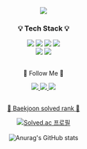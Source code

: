 <div align=center>
<img src="https://capsule-render.vercel.app/api?type=waving&color=timeGradient&text=Welcome%20to%20Eunseo's%20Github👋%20&animation=twinkling&fontSize=35&fontAlignY=40&fontAlign=70&height=250" />
</div>
  
<div align=center>
	<h3>💡 Tech Stack 💡</h3>
	
</div>
<div align="center">
   <img src="https://img.shields.io/badge/Kotlin-6DB33F?style=flat&logo=kotlin&logoColor=white"/>
    <img src="https://img.shields.io/badge/Python-3776AB?style=flat&logo=python&logoColor=white"/>
  <img src="https://img.shields.io/badge/Java-007396?style=flat&logo=java&logoColor=white"/>
    <img src="https://img.shields.io/badge/C-A8B9CC?style=flat&logo=c&logoColor=white"/>
  <br>
  <img src="https://img.shields.io/badge/HTML5-E34F26?style=flat&logo=HTML5&logoColor=white" />
  <img src="https://img.shields.io/badge/CSS3-1572B6?style=flat&logo=CSS3&logoColor=white" />
</div>
<br>
<div align=center>
	<p>🌈 Follow Me 🌈</p>
</div>

<div align=center>
	<a href="https://github.com/eunseo0105">
		<img src="https://img.shields.io/badge/Portfolio-FF3633?style=flat&logo=Micro.blog&logoColor=white" />
	</a>
	<a href="https://dvlpseo.tistory.com/">
		<img src="https://img.shields.io/badge/Blog-FF9800?style=flat&logo=Blogger&logoColor=white" />
	</a>
	<a href="mailto:rldmstj1987@gmail.com">
		<img src="https://img.shields.io/badge/Mail-30B980?style=flat&logo=Gmail&logoColor=white" />
	<br>
</div>
<br>
<div align=center>
<p>🏅 Baekjoon solved rank 🏅</p>
	
[![Solved.ac 프로필](http://mazassumnida.wtf/api/v2/generate_badge?boj=rldmstj1987)](https://solved.ac/rldmstj1987)
<br>
<br>
![Anurag's GitHub stats](https://github-readme-stats-ten-theta-73.vercel.app/api?username=eunseo0105&show_icons=true&theme=tokyonight)
</div>

